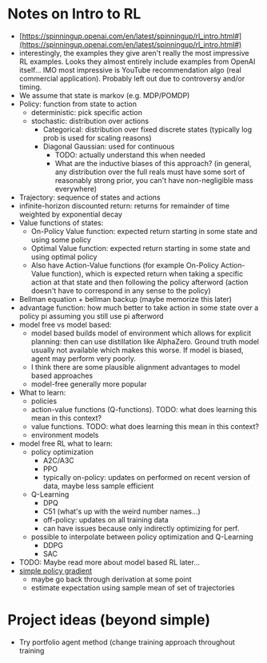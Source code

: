# Notes on Intro to RL
 - [https://spinningup.openai.com/en/latest/spinningup/rl_intro.html#](https://spinningup.openai.com/en/latest/spinningup/rl_intro.html#)
 - interestingly, the examples they give aren't really the most impressive RL
   examples. Looks they almost entirely include examples from OpenAI itself...
   IMO most impressive is YouTube recommendation algo (real commercial
   application).  Probably left out due to controversy and/or timing.
 - We assume that state is markov (e.g. MDP/POMDP)
 - Policy: function from state to action
   - deterministic: pick specific action
   - stochastic: distribution over actions
     - Categorical: distribution over fixed discrete states (typically log prob
       is used for scaling reasons)
     - Diagonal Gaussian: used for continuous
        - TODO: actually understand this when needed
        - What are the inductive biases of this approach? (in general, any
          distribution over the full reals must have some sort of reasonably
          strong prior, you can't have non-negligible mass everywhere)
 - Trajectory: sequence of states and actions
 - infinite-horizon discounted return: returns for remainder of time weighted
   by exponential decay
 - Value functions of states:
   - On-Policy Value function: expected return starting in some state and using
     some policy
   - Optimal Value function: expected return starting in some state and using
     optimal policy
   - Also have Action-Value functions (for example On-Policy Action-Value
     function), which is expected return when taking a specific action at that
     state and then following the policy afterword (action doesn't have to
     correspond in any sense to the policy)
 - Bellman equation + bellman backup (maybe memorize this later)
 - advantage function: how much better to take action in some state over a
  policy pi assuming you still use pi afterword
 - model free vs model based:
   - model based builds model of environment which allows for explicit
     planning: then can use distillation like AlphaZero. Ground truth model
     usually not available which makes this worse. If model is biased,
     agent may perform very poorly.
   - I think there are some plausible alignment advantages to model based approaches
   - model-free generally more popular
 - What to learn:
   - policies
   - action-value functions (Q-functions). TODO: what does learning this mean
     in this context?
   - value functions. TODO: what does learning this mean in this context?
   - environment models
 - model free RL what to learn:
   - policy optimization
     - A2C/A3C
     - PPO
     - typically on-policy: updates on performed on recent version of data, maybe less sample efficient
   - Q-Learning
     - DPQ
     - C51 (what's up with the weird number names...)
     - off-policy: updates on all training data
     - can have issues because only indirectly optimizing for perf.
   - possible to interpolate between policy optimization and Q-Learning
     - DDPG
     - SAC
 - TODO: Maybe read more about model based RL later...
 - [simple policy gradient](https://spinningup.openai.com/en/latest/spinningup/rl_intro3.html#deriving-the-simplest-policy-gradient)
   - maybe go back through derivation at some point
   - estimate expectation using sample mean of set of trajectories 

      

      
  



# Project ideas (beyond simple)
 - Try portfolio agent method (change training approach throughout training 





